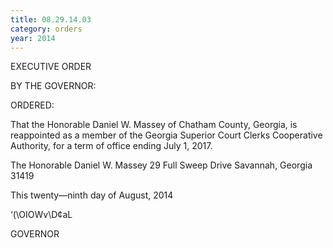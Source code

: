 ```yaml
---
title: 08.29.14.03
category: orders
year: 2014
---
```

 

EXECUTIVE ORDER

BY THE GOVERNOR:

ORDERED:

That the Honorable Daniel W. Massey of Chatham County,
Georgia, is reappointed as a member of the Georgia Superior Court
Clerks Cooperative Authority, for a term of office ending July 1,
2017.

The Honorable Daniel W. Massey
29 Full Sweep Drive
Savannah, Georgia 31419

This twenty—ninth day of August, 2014

‘(\OIOWv\D¢aL

GOVERNOR

